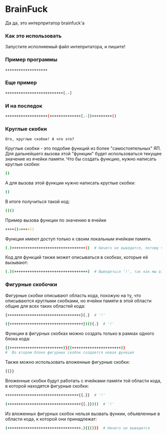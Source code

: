 # BrainFuck

Да да, это интерпритатор brainfuck'а

### Как это использовать

Запустите исполняемый файл интепритатора, и пишите!

### Пример программы
``` bash
+++++++++++++++++++
```

### Еще пример
```bash
++++++++++++++++++++++++++[.-]
```

### И на последок
```bash
+++++++++++++++++++(++++++++++++++[.-])+++++++++()
```

### Круглые скобки
`Ого, круглые скобки! А что это?`

Круглые скобки - это подобие функций из более "самостоятельных" ЯП.
Для дальнейшего вызова этой "функции" будет использоваться текущее значение из
ячейки памяти. Что бы создать функцию, нужно написать круглые скобки:
```bash
()
```
А для вызова этой функции нужно написать круглые скобки:
```bash
()
```

В итоге получиться такой код:
```bash
()()
```

Пример вызова функции по значению в ячейке
```bash
++++()>++++()
```

Функции имеют доступ только к своим локальным ячейкам памяти.
```bash
(.)+++++++++++++++++++++++++++++++++()  # Ничего не выведится, потому что в локальной ячейки функции ничего нет
```

Код для функций также может описываться в скобках, которые её вызывают:
```bash
(.)(+++++++++++++++++++++++++++++++++)  # Выведеться '!', так как мы взаимодействуем с локальной ячейкой
```
### Фигурные скобочки
Фигурные скобки описывают область кода, похожую на ту, что описываются круглыми скобками, но ячейки памяти в этой области общие для всех таких областей кода:
```bash
{+++++++++++++++++++++++++++++++++}{.}  # '!'

({+++++++++++++++++++++++++++++++++})(){.}  # '!'
```
Функции в фигурных скобках можно создать только в рамках одного блока кода:
```bash
{(++++++++++++++++++++++++)}{(++++++++++++++++++++++)}
#  Во втором блоке фигурных скобок создается новая функция
```

Также можно использовать вложенные фигурные скобки:
```bash
{{}}
```

Вложенные скобки будут работать с ячейками памяти той области кода, в которой находятся фигурные скобки:
```bash
+++++++++++++++++++++++++++++++++{{.}}  # '!'

(+++++++++++++++++++++++++++++++++{{.}})()  # '!'
```

Из вложенных фигурных скобок нельзя вызвать функии, объявленные в области кода, к которой они принадлежат:
```bash
(+++++++++++++++++++++++++++++++++.){{()}}  # Ничего не выведится
```
